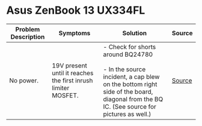 # Asus ZenBook 13 UX334FL

| Problem Description | Symptoms                                                      | Solution                                                                                                                                                                         | Source                                                 |
| ------------------- | ------------------------------------------------------------- | -------------------------------------------------------------------------------------------------------------------------------------------------------------------------------- | ------------------------------------------------------ |
| No power.           | 19V present until it reaches the first inrush limiter MOSFET. | - Check for shorts around BQ24780<br><br>- In the source incident, a cap blew on the bottom right side of the board, diagonal from the BQ IC. (See source for pictures as well.) | [Source](https://old.repair.wiki/w/ZenBook_13_UX334FL) |